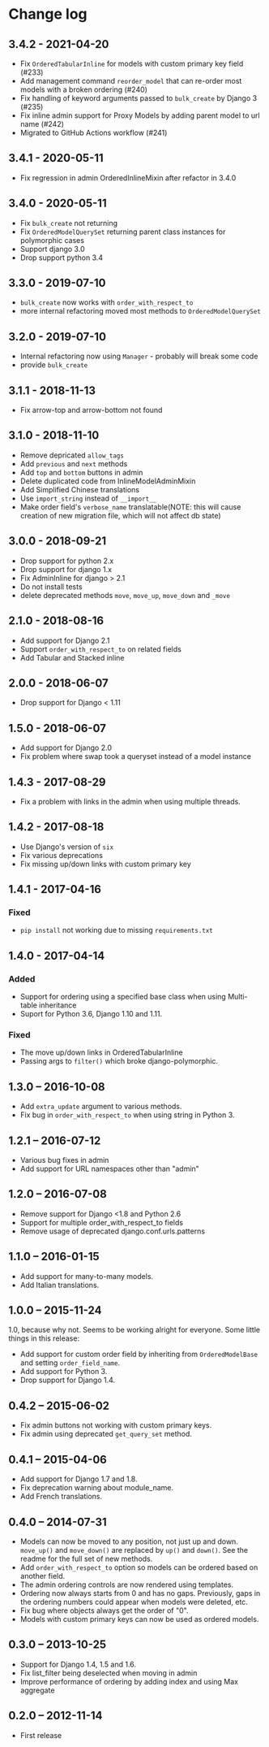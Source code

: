 Change log
==========

3.4.2 - 2021-04-20
------------------

- Fix `OrderedTabularInline` for models with custom primary key field (#233)
- Add management command `reorder_model` that can re-order most models with a broken ordering (#240)
- Fix handling of keyword arguments passed to  `bulk_create` by Django 3 (#235)
- Fix inline admin support for Proxy Models by adding parent model to url name (#242)
- Migrated to GitHub Actions workflow (#241)

3.4.1 - 2020-05-11
------------------

- Fix regression in admin OrderedInlineMixin after refactor in 3.4.0

3.4.0 - 2020-05-11
------------------

- Fix `bulk_create` not returning
- Fix `OrderedModelQuerySet` returning parent class instances for polymorphic cases
- Support django 3.0
- Drop support python 3.4

3.3.0 - 2019-07-10
------------------

- `bulk_create` now works with `order_with_respect_to`
- more internal refactoring moved most methods to `OrderedModelQuerySet`

3.2.0 - 2019-07-10
------------------

- Internal refactoring now using `Manager` - probably will break some code
- provide `bulk_create`

3.1.1 - 2018-11-13
------------------

- Fix arrow-top and arrow-bottom not found

3.1.0 - 2018-11-10
------------------

- Remove depricated `allow_tags`
- Add `previous` and `next` methods
- Add `top` and `bottom` buttons in admin
- Delete duplicated code from InlineModelAdminMixin
- Add Simplified Chinese translations
- Use `import_string` instead of `__import__`
- Make order field's `verbose_name` translatable(NOTE: this will cause creation of new migration file, which will not affect db state)

3.0.0 - 2018-09-21
------------------

- Drop support for python 2.x
- Drop support for django 1.x
- Fix AdminInline for django > 2.1
- Do not install tests
- delete deprecated methods `move`, `move_up`, `move_down` and `_move`

2.1.0 - 2018-08-16
------------------

- Add support for Django 2.1
- Support `order_with_respect_to` on related fields
- Add Tabular and Stacked inline

2.0.0 - 2018-06-07
------------------

- Drop support for Django < 1.11

1.5.0 - 2018-06-07
------------------

- Add support for Django 2.0
- Fix problem where swap took a queryset instead of a model instance

1.4.3 - 2017-08-29
------------------

- Fix a problem with links in the admin when using multiple threads.

1.4.2 - 2017-08-18
------------------

- Use Django's version of `six`
- Fix various deprecations
- Fix missing up/down links with custom primary key

1.4.1 - 2017-04-16
------------------

### Fixed

- `pip install` not working due to missing `requirements.txt`

1.4.0 - 2017-04-14
------------------

### Added

- Support for ordering using a specified base class when using Multi-table inheritance
- Suport for Python 3.6, Django 1.10 and 1.11.

### Fixed

- The move up/down links in OrderedTabularInline
- Passing args to `filter()` which broke django-polymorphic.


1.3.0 – 2016-10-08
------------------

 - Add `extra_update` argument to various methods.
 - Fix bug in `order_with_respect_to` when using string in Python 3.

1.2.1 – 2016-07-12
------------------

 - Various bug fixes in admin
 - Add support for URL namespaces other than "admin"

1.2.0 – 2016-07-08
------------------

 - Remove support for Django <1.8 and Python 2.6
 - Support for multiple order_with_respect_to fields
 - Remove usage of deprecated django.conf.urls.patterns

1.1.0 – 2016-01-15
------------------

 - Add support for many-to-many models.
 - Add Italian translations.

1.0.0 – 2015-11-24
------------------

1.0, because why not. Seems to be working alright for everyone. Some little things in this release:

 - Add support for custom order field by inheriting from `OrderedModelBase` and setting `order_field_name`.
 - Add support for Python 3.
 - Drop support for Django 1.4.

0.4.2 – 2015-06-02
------------------

 - Fix admin buttons not working with custom primary keys.
 - Fix admin using deprecated `get_query_set` method.

0.4.1 – 2015-04-06
------------------

 - Add support for Django 1.7 and 1.8.
 - Fix deprecation warning about module\_name.
 - Add French translations.

0.4.0 – 2014-07-31
------------------

 - Models can now be moved to any position, not just up and down. `move_up()` and `move_down()` are replaced by `up()` and `down()`. See the readme for the full set of new methods.
 - Add `order_with_respect_to` option so models can be ordered based on another field.
 - The admin ordering controls are now rendered using templates.
 - Ordering now always starts from 0 and has no gaps. Previously, gaps in the ordering numbers could appear when models were deleted, etc.
 - Fix bug where objects always get the order of "0".
 - Models with custom primary keys can now be used as ordered models.


0.3.0 – 2013-10-25
------------------

 - Support for Django 1.4, 1.5 and 1.6.
 - Fix list_filter being deselected when moving in admin
 - Improve performance of ordering by adding index and using Max aggregate

0.2.0 – 2012-11-14
------------------

 - First release
